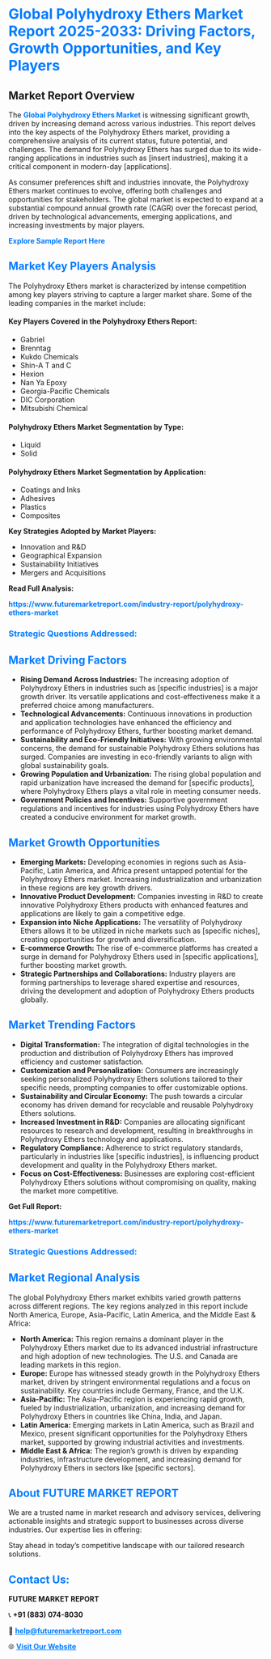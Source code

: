 <h1 style="color: #007BFF;">Global Polyhydroxy Ethers Market Report 2025-2033: Driving Factors, Growth Opportunities, and Key Players</h1>

<section id="overview">
<h2>Market Report Overview</h2>
<p>The <a href="https://www.futuremarketreport.com/industry-report/polyhydroxy-ethers-market" style="color: #007BFF; text-decoration: none;"><strong>Global Polyhydroxy Ethers Market</strong></a> is witnessing significant growth, driven by increasing demand across various industries. This report delves into the key aspects of the Polyhydroxy Ethers market, providing a comprehensive analysis of its current status, future potential, and challenges. The demand for Polyhydroxy Ethers has surged due to its wide-ranging applications in industries such as [insert industries], making it a critical component in modern-day [applications].</p>
<p>As consumer preferences shift and industries innovate, the Polyhydroxy Ethers market continues to evolve, offering both challenges and opportunities for stakeholders. The global market is expected to expand at a substantial compound annual growth rate (CAGR) over the forecast period, driven by technological advancements, emerging applications, and increasing investments by major players.</p>
</section>

<section id="overview">
<p><a href="https://www.futuremarketreport.com/request-sample/reportId=50289" style="color: #007BFF; text-decoration: none;"><strong>Explore Sample Report Here</strong></a></p>
</section>

<section id="key-players">
<h2 style="color: #007BFF;">Market Key Players Analysis</h2>
<p>The Polyhydroxy Ethers market is characterized by intense competition among key players striving to capture a larger market share. Some of the leading companies in the market include:</p>
<h4>Key Players Covered in the Polyhydroxy Ethers Report:</h4>
<ul><li>Gabriel</li><li>Brenntag</li><li>Kukdo Chemicals</li><li>Shin-A T and C</li><li>Hexion</li><li>Nan Ya Epoxy</li><li>Georgia-Pacific Chemicals</li><li>DIC Corporation</li><li>Mitsubishi Chemical</li></ul>
<h4>Polyhydroxy Ethers Market Segmentation by Type:</h4>
<ul><li>Liquid</li><li>Solid</li></ul>

<h4>Polyhydroxy Ethers Market Segmentation by Application:</h4>
<ul><li>Coatings and Inks</li><li>Adhesives</li><li>Plastics</li><li>Composites</li></ul>
<p><strong>Key Strategies Adopted by Market Players:</strong></p>
<ul>
<li>Innovation and R&D</li>
<li>Geographical Expansion</li>
<li>Sustainability Initiatives</li>
<li>Mergers and Acquisitions</li>
</ul>
</section>

<section>
<p><strong>Read Full Analysis: </strong></p><a href="https://www.futuremarketreport.com/industry-report/polyhydroxy-ethers-market" style="color: #007BFF; text-decoration: none;"><strong>https://www.futuremarketreport.com/industry-report/polyhydroxy-ethers-market</strong></a>
<h3 style="color: #007BFF;">Strategic Questions Addressed:</h3>
</section>

<section id="driving-factors">
<h2 style="color: #007BFF;">Market Driving Factors</h2>
<ul>
<li><strong>Rising Demand Across Industries:</strong> The increasing adoption of Polyhydroxy Ethers in industries such as [specific industries] is a major growth driver. Its versatile applications and cost-effectiveness make it a preferred choice among manufacturers.</li>
<li><strong>Technological Advancements:</strong> Continuous innovations in production and application technologies have enhanced the efficiency and performance of Polyhydroxy Ethers, further boosting market demand.</li>
<li><strong>Sustainability and Eco-Friendly Initiatives:</strong> With growing environmental concerns, the demand for sustainable Polyhydroxy Ethers solutions has surged. Companies are investing in eco-friendly variants to align with global sustainability goals.</li>
<li><strong>Growing Population and Urbanization:</strong> The rising global population and rapid urbanization have increased the demand for [specific products], where Polyhydroxy Ethers plays a vital role in meeting consumer needs.</li>
<li><strong>Government Policies and Incentives:</strong> Supportive government regulations and incentives for industries using Polyhydroxy Ethers have created a conducive environment for market growth.</li>
</ul>
</section>

<section id="growth-opportunities">
<h2 style="color: #007BFF;">Market Growth Opportunities</h2>
<ul>
<li><strong>Emerging Markets:</strong> Developing economies in regions such as Asia-Pacific, Latin America, and Africa present untapped potential for the Polyhydroxy Ethers market. Increasing industrialization and urbanization in these regions are key growth drivers.</li>
<li><strong>Innovative Product Development:</strong> Companies investing in R&D to create innovative Polyhydroxy Ethers products with enhanced features and applications are likely to gain a competitive edge.</li>
<li><strong>Expansion into Niche Applications:</strong> The versatility of Polyhydroxy Ethers allows it to be utilized in niche markets such as [specific niches], creating opportunities for growth and diversification.</li>
<li><strong>E-commerce Growth:</strong> The rise of e-commerce platforms has created a surge in demand for Polyhydroxy Ethers used in [specific applications], further boosting market growth.</li>
<li><strong>Strategic Partnerships and Collaborations:</strong> Industry players are forming partnerships to leverage shared expertise and resources, driving the development and adoption of Polyhydroxy Ethers products globally.</li>
</ul>
</section>

<section id="trending-factors">
<h2 style="color: #007BFF;">Market Trending Factors</h2>
<ul>
<li><strong>Digital Transformation:</strong> The integration of digital technologies in the production and distribution of Polyhydroxy Ethers has improved efficiency and customer satisfaction.</li>
<li><strong>Customization and Personalization:</strong> Consumers are increasingly seeking personalized Polyhydroxy Ethers solutions tailored to their specific needs, prompting companies to offer customizable options.</li>
<li><strong>Sustainability and Circular Economy:</strong> The push towards a circular economy has driven demand for recyclable and reusable Polyhydroxy Ethers solutions.</li>
<li><strong>Increased Investment in R&D:</strong> Companies are allocating significant resources to research and development, resulting in breakthroughs in Polyhydroxy Ethers technology and applications.</li>
<li><strong>Regulatory Compliance:</strong> Adherence to strict regulatory standards, particularly in industries like [specific industries], is influencing product development and quality in the Polyhydroxy Ethers market.</li>
<li><strong>Focus on Cost-Effectiveness:</strong> Businesses are exploring cost-efficient Polyhydroxy Ethers solutions without compromising on quality, making the market more competitive.</li>
</ul>
</section>

<section>
<p><strong>Get Full Report: </strong></p><a href="https://www.futuremarketreport.com/industry-report/polyhydroxy-ethers-market" style="color: #007BFF; text-decoration: none;"><strong>https://www.futuremarketreport.com/industry-report/polyhydroxy-ethers-market</strong></a>
<h3 style="color: #007BFF;">Strategic Questions Addressed:</h3>
</section>


<section id="regional-analysis">
<h2 style="color: #007BFF;">Market Regional Analysis</h2>
<p>The global Polyhydroxy Ethers market exhibits varied growth patterns across different regions. The key regions analyzed in this report include North America, Europe, Asia-Pacific, Latin America, and the Middle East & Africa:</p>
<ul>
<li><strong>North America:</strong> This region remains a dominant player in the Polyhydroxy Ethers market due to its advanced industrial infrastructure and high adoption of new technologies. The U.S. and Canada are leading markets in this region.</li>
<li><strong>Europe:</strong> Europe has witnessed steady growth in the Polyhydroxy Ethers market, driven by stringent environmental regulations and a focus on sustainability. Key countries include Germany, France, and the U.K.</li>
<li><strong>Asia-Pacific:</strong> The Asia-Pacific region is experiencing rapid growth, fueled by industrialization, urbanization, and increasing demand for Polyhydroxy Ethers in countries like China, India, and Japan.</li>
<li><strong>Latin America:</strong> Emerging markets in Latin America, such as Brazil and Mexico, present significant opportunities for the Polyhydroxy Ethers market, supported by growing industrial activities and investments.</li>
<li><strong>Middle East & Africa:</strong> The region’s growth is driven by expanding industries, infrastructure development, and increasing demand for Polyhydroxy Ethers in sectors like [specific sectors].</li>
</ul>
</section>

<footer>
<h2 style="color: #007BFF;">About FUTURE MARKET REPORT</h2>
<p>We are a trusted name in market research and advisory services, delivering actionable insights and strategic support to businesses across diverse industries. Our expertise lies in offering:</p>

<p>Stay ahead in today’s competitive landscape with our tailored research solutions.</p>

<h2 style="color: #007BFF;">Contact Us:</h2>
<p><strong>FUTURE MARKET REPORT</strong></p>
<p>📞 <strong>+91 (883) 074-8030</strong></p>
<p>📧 <strong><a href="mailto:help@futuremarketreport.com" style="color: #007BFF;">help@futuremarketreport.com</a></strong></p>
<p>🌐 <strong><a href="https://www.futuremarketreport.com/" style="color: #007BFF;">Visit Our Website</a></strong></p>
</footer>